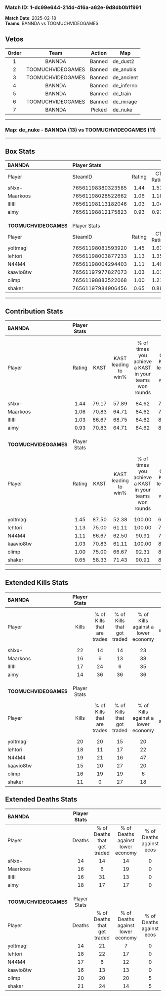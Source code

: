 ### Match ID: 1-dc99e644-214d-416a-a62e-9d8db0b1f991  
**Match Date**: 2025-02-18  
**Teams**: BANNDA vs TOOMUCHVIDEOGAMES  

## Vetos  

| Order | Team | Action | Map |
| :---: | :--: | :----: | --- |
| 1 | BANNDA | Banned | de_dust2 |
| 2 | TOOMUCHVIDEOGAMES | Banned | de_anubis |
| 3 | TOOMUCHVIDEOGAMES | Banned | de_ancient |
| 4 | BANNDA | Banned | de_inferno |
| 5 | BANNDA | Banned | de_train |
| 6 | TOOMUCHVIDEOGAMES | Banned | de_mirage |
| 7 | BANNDA | Picked | de_nuke |

---  

### **Map**: de_nuke - BANNDA (13) vs TOOMUCHVIDEOGAMES (11)  
---  

## Box Stats  

| **BANNDA**            | Player Stats      |        |           |          |       |      |       |         |        |      |     |
| :- | :- | :-: | :-: | :-: | :-: | :-: | :-: | :-: | :-: | :-: | :-: |
| Player                | SteamID           | Rating | CT Rating | T Rating | KAST  | ADR  | Kills | Assists | Deaths | K/D  | HS% |
| sNxx-                 | 76561198380323585 |  1.44  |   1.572   |  1.393   | 79.17 | 90.6 |  22   |    6    |   14   | 1.57 | 68  |
| Maarkoos              | 76561198028522662 |  1.06  |   1.182   |  0.990   | 70.83 | 72.2 |  16   |    8    |   16   | 1.00 | 43  |
| IIIIII                | 76561198113182046 |  1.03  |   1.045   |  1.246   | 66.67 | 64.4 |  17   |    4    |   16   | 1.06 | 47  |
| aimy                  | 76561198812175823 |  0.93  |   0.974   |  1.015   | 70.83 | 66.8 |  14   |    7    |   18   | 0.78 | 50  |
|                       |                   |        |           |          |       |      |       |         |        |      |     |
|                       |                   |        |           |          |       |      |       |         |        |      |     |
|                       |                   |        |           |          |       |      |       |         |        |      |     |
| **TOOMUCHVIDEOGAMES** | Player Stats      |        |           |          |       |      |       |         |        |      |     |
| Player                | SteamID           | Rating | CT Rating | T Rating | KAST  | ADR  | Kills | Assists | Deaths | K/D  | HS% |
| yoltmagi              | 76561198081593920 |  1.45  |   1.633   |  1.406   | 87.50 | 97.7 |  20   |    7    |   14   | 1.43 | 65  |
| lehtori               | 76561198003877233 |  1.13  |   1.354   |  1.090   | 75.00 | 77.7 |  18   |    6    |   18   | 1.00 | 44  |
| N44M4                 | 76561198004294403 |  1.11  |   1.402   |  0.872   | 66.67 | 76.8 |  19   |    3    |   17   | 1.12 | 73  |
| kaavio8tw             | 76561197977827073 |  1.03  |   1.072   |  1.280   | 70.83 | 71.6 |  15   |    8    |   16   | 0.94 | 73  |
| olimp                 | 76561198883522068 |  1.00  |   1.210   |  0.966   | 75.00 | 74.8 |  16   |    4    |   20   | 0.80 | 62  |
| shaker                | 76561197984906456 |  0.65  |   0.886   |  0.600   | 58.33 | 64.9 |  11   |    7    |   21   | 0.52 | 72  |
---  

## Contribution Stats  

| **BANNDA**            | Player Stats |       |                      |                                                        |                           |                                                             |                          |                                                            |
| :- | :-: | :-: | :-: | :-: | :-: | :-: | :-: | :-: |
| Player                |    Rating    | KAST  | KAST leading to win% | % of times you achieve a KAST in your teams won rounds | CT - KAST leading to win% | CT - % of times you achieve a KAST in your teams won rounds | T - KAST leading to win% | T - % of times you achieve a KAST in your teams won rounds |
| sNxx-                 |     1.44     | 79.17 |        57.89         |                         84.62                          |           77.78           |                            87.50                            |          40.00           |                           80.00                            |
| Maarkoos              |     1.06     | 70.83 |        64.71         |                         84.62                          |           77.78           |                            87.50                            |          50.00           |                           80.00                            |
| IIIIII                |     1.03     | 66.67 |        68.75         |                         84.62                          |           87.50           |                            87.50                            |          50.00           |                           80.00                            |
| aimy                  |     0.93     | 70.83 |        64.71         |                         84.62                          |           85.71           |                            75.00                            |          50.00           |                           100.00                           |
|                       |              |       |                      |                                                        |                           |                                                             |                          |                                                            |
|                       |              |       |                      |                                                        |                           |                                                             |                          |                                                            |
|                       |              |       |                      |                                                        |                           |                                                             |                          |                                                            |
| **TOOMUCHVIDEOGAMES** | Player Stats |       |                      |                                                        |                           |                                                             |                          |                                                            |
| Player                |    Rating    | KAST  | KAST leading to win% | % of times you achieve a KAST in your teams won rounds | CT - KAST leading to win% | CT - % of times you achieve a KAST in your teams won rounds | T - KAST leading to win% | T - % of times you achieve a KAST in your teams won rounds |
| yoltmagi              |     1.45     | 87.50 |        52.38         |                         100.00                         |           63.64           |                           100.00                            |          40.00           |                           100.00                           |
| lehtori               |     1.13     | 75.00 |        61.11         |                         100.00                         |           77.78           |                           100.00                            |          44.44           |                           100.00                           |
| N44M4                 |     1.11     | 66.67 |        62.50         |                         90.91                          |           70.00           |                           100.00                            |          50.00           |                           75.00                            |
| kaavio8tw             |     1.03     | 70.83 |        61.11         |                         100.00                         |           87.50           |                           100.00                            |          40.00           |                           100.00                           |
| olimp                 |     1.00     | 75.00 |        66.67         |                         92.31                          |           88.89           |                           100.00                            |          44.44           |                           80.00                            |
| shaker                |     0.65     | 58.33 |        71.43         |                         90.91                          |           87.50           |                           100.00                            |          50.00           |                           75.00                            |
---  

## Extended Kills Stats  

| **BANNDA**            | Player Stats |                            |                            |                                    |                         |                              |                                 |                                       |                    |           |
| :- | :-: | :-: | :-: | :-: | :-: | :-: | :-: | :-: | :-: | :-: |
| Player                |    Kills     | % of Kills that are trades | % of Kills that got traded | % of Kills against a lower economy | % of Kills against ecos | % of Kills that are flawless | % of Kills that are close duels | % of Kills that are assisted by flash | Pistol Round Kills | AWP Kills |
| sNxx-                 |      22      |             14             |             14             |                 23                 |            5            |              64              |               14                |                   9                   |         0          |     2     |
| Maarkoos              |      16      |             6              |             13             |                 38                 |           19            |              63              |                0                |                   0                   |         7          |     0     |
| IIIIII                |      17      |             24             |             6              |                 35                 |           18            |              76              |                0                |                   6                   |         0          |     0     |
| aimy                  |      14      |             36             |             36             |                 36                 |           14            |              71              |               14                |                   0                   |         0          |     0     |
|                       |              |                            |                            |                                    |                         |                              |                                 |                                       |                    |           |
|                       |              |                            |                            |                                    |                         |                              |                                 |                                       |                    |           |
|                       |              |                            |                            |                                    |                         |                              |                                 |                                       |                    |           |
| **TOOMUCHVIDEOGAMES** | Player Stats |                            |                            |                                    |                         |                              |                                 |                                       |                    |           |
| Player                |    Kills     | % of Kills that are trades | % of Kills that got traded | % of Kills against a lower economy | % of Kills against ecos | % of Kills that are flawless | % of Kills that are close duels | % of Kills that are assisted by flash | Pistol Round Kills | AWP Kills |
| yoltmagi              |      20      |             20             |             15             |                 20                 |            5            |              60              |               10                |                   0                   |         0          |     1     |
| lehtori               |      18      |             11             |             17             |                 22                 |            0            |              61              |                6                |                   0                   |         8          |     2     |
| N44M4                 |      19      |             21             |             16             |                 47                 |           11            |              68              |                0                |                   5                   |         0          |     0     |
| kaavio8tw             |      15      |             20             |             27             |                 20                 |            0            |              87              |                7                |                   7                   |         0          |     6     |
| olimp                 |      16      |             19             |             19             |                 6                  |            0            |              44              |               13                |                   0                   |         0          |     4     |
| shaker                |      11      |             0              |             27             |                 18                 |           18            |              73              |                0                |                   9                   |         0          |     1     |
## Extended Deaths Stats  

| **BANNDA**            | Player Stats |                             |                                   |                          |                               |                            |                           |               |
| :- | :-: | :-: | :-: | :-: | :-: | :-: | :-: | :-: |
| Player                |    Deaths    | % of Deaths that get traded | % of Deaths against lower economy | % of Deaths against ecos | % of Deaths that are flawless | % of Deaths that are close | % of Deaths while blinded | Deaths to AWP |
| sNxx-                 |      14      |             14              |                14                 |            0             |              86               |             0              |             0             |       1       |
| Maarkoos              |      16      |              6              |                19                 |            0             |              75               |             6              |            13             |       1       |
| IIIIII                |      16      |             31              |                13                 |            0             |              69               |             13             |             0             |       2       |
| aimy                  |      18      |             17              |                17                 |            0             |              56               |             6              |             6             |       2       |
|                       |              |                             |                                   |                          |                               |                            |                           |               |
|                       |              |                             |                                   |                          |                               |                            |                           |               |
|                       |              |                             |                                   |                          |                               |                            |                           |               |
| **TOOMUCHVIDEOGAMES** | Player Stats |                             |                                   |                          |                               |                            |                           |               |
| Player                |    Deaths    | % of Deaths that get traded | % of Deaths against lower economy | % of Deaths against ecos | % of Deaths that are flawless | % of Deaths that are close | % of Deaths while blinded | Deaths to AWP |
| yoltmagi              |      14      |             21              |                 7                 |            0             |              43               |             14             |             0             |       2       |
| lehtori               |      18      |             22              |                17                 |            0             |              67               |             0              |            11             |       1       |
| N44M4                 |      17      |              6              |                12                 |            0             |              71               |             6              |             6             |       2       |
| kaavio8tw             |      16      |             13              |                13                 |            0             |              63               |             19             |             0             |       0       |
| olimp                 |      20      |             20              |                20                 |            5             |              55               |             0              |             0             |       2       |
| shaker                |      21      |             24              |                14                 |            5             |              76               |             5              |             0             |       2       |
